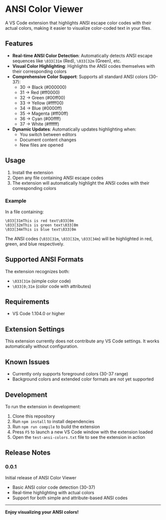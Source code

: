# ANSI Color Viewer

A VS Code extension that highlights ANSI escape color codes with their actual colors, making it easier to visualize color-coded text in your files.

## Features

- **Real-time ANSI Color Detection**: Automatically detects ANSI escape sequences like `\033[31m` (Red), `\033[32m` (Green), etc.
- **Visual Color Highlighting**: Highlights the ANSI codes themselves with their corresponding colors
- **Comprehensive Color Support**: Supports all standard ANSI colors (30-37):
  - 30 → Black (#000000)
  - 31 → Red (#ff0000)
  - 32 → Green (#00ff00)
  - 33 → Yellow (#ffff00)
  - 34 → Blue (#0000ff)
  - 35 → Magenta (#ff00ff)
  - 36 → Cyan (#00ffff)
  - 37 → White (#ffffff)
- **Dynamic Updates**: Automatically updates highlighting when:
  - You switch between editors
  - Document content changes
  - New files are opened

## Usage

1. Install the extension
2. Open any file containing ANSI escape codes
3. The extension will automatically highlight the ANSI codes with their corresponding colors

### Example

In a file containing:
```
\033[31mThis is red text\033[0m
\033[32mThis is green text\033[0m
\033[34mThis is blue text\033[0m
```

The ANSI codes (`\033[31m`, `\033[32m`, `\033[34m`) will be highlighted in red, green, and blue respectively.

## Supported ANSI Formats

The extension recognizes both:
- `\033[31m` (simple color code)
- `\033[0;31m` (color code with attributes)

## Requirements

- VS Code 1.104.0 or higher

## Extension Settings

This extension currently does not contribute any VS Code settings. It works automatically without configuration.

## Known Issues

- Currently only supports foreground colors (30-37 range)
- Background colors and extended color formats are not yet supported

## Development

To run the extension in development:

1. Clone this repository
2. Run `npm install` to install dependencies
3. Run `npm run compile` to build the extension
4. Press `F5` to launch a new VS Code window with the extension loaded
5. Open the `test-ansi-colors.txt` file to see the extension in action

## Release Notes

### 0.0.1

Initial release of ANSI Color Viewer
- Basic ANSI color code detection (30-37)
- Real-time highlighting with actual colors
- Support for both simple and attribute-based ANSI codes

---

**Enjoy visualizing your ANSI colors!**
